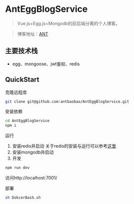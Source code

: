 # AntEggBlogService

> Vue.js+Egg.js+Mongodb的前后端分离的个人博客。

> 博客地址：[ANT](http://120.77.219.106/#/)

## 主要技术栈
* egg、mongoose、jwt鉴权、redis

## QuickStart

克隆远程库
```bash
git clone git@github.com:antbaobao/AntEggBlogService.git
```
安装依赖
```bash
cd AntEggBlogService
npm i
```
运行

1. 安装redis并启动
关于redis的安装与运行可以参考[这里](https://github.com/antbaobao/AntBlog/issues/42)
2. 安装mongodb并启动
3. 开发
```bash
npm run dev
```
访问http://localhost:7001/

部署

```bash
sh DokcerBash.sh
```
